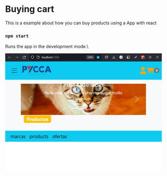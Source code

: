 # Buying cart

This is a example about how you can buy products using a App with react

### `npm start`

Runs the app in the development mode.\

![Screenshot](main.png)
